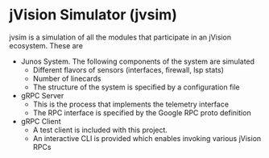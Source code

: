# jVision Simulator (jvsim)

jvsim is a simulation of all the modules that participate in an jVision ecosystem. These are
* Junos System. The following components of the system are simulated
  * Different flavors of sensors (interfaces, firewall, lsp stats)
  * Number of linecards
  * The structure of the system is specified by a configuration file
* gRPC Server 
  * This is the process that implements the telemetry interface
  * The RPC interface is specified by the Google RPC proto definition
* gRPC Client
  * A test client is included with this project. 
  * An interactive CLI is provided which enables invoking various jVision RPCs
  




